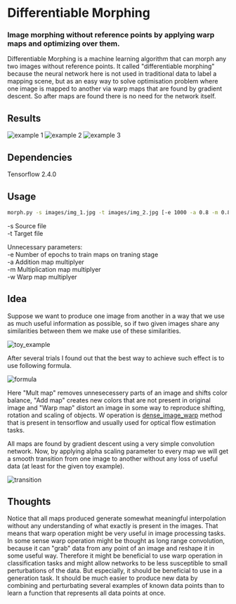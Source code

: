 # Differentiable Morphing

### Image morphing without reference points by applying warp maps and optimizing over them.  
Differentiable Morphing is a machine learning algorithm that can morph any two images without reference points. It called "differentiable morphing" because the neural network here is not used in traditional data to label a mapping scene, but as an easy way to solve optimisation problem where one image is mapped to another via warp maps that are found by gradient descent. So after maps are found there is no need for the network itself.

## Results
![example 1](images/example_1.gif)
![example 2](images/example_2.gif)
![example 3](images/example_3.gif)

## Dependencies

Tensorflow 2.4.0

## Usage

```bash
morph.py -s images/img_1.jpg -t images/img_2.jpg [-e 1000 -a 0.8 -m 0.8 -w 0.3]
```
-s Source file  
-t Target file  
  
Unnecessary parameters:  
-e Number of epochs to train maps on traning stage  
-a Addition map multiplyer  
-m Multiplication map multiplyer  
-w Warp map multiplyer  
  
## Idea

Suppose we want to produce one image from another in a way that we use as much useful information as possible, so if two given images share any similarities between them we make use of these similarities. 
  
![toy_example](images/toy_example.jpg)  
  
After several trials I found out that the best way to achieve such effect is to use following formula.  
  
![formula](images/formula.jpg)  
  
Here "Mult map" removes unnesecessery parts of an image and shifts color balance, "Add map" creates new colors that are not present in original image and "Warp map" distort an image in some way to reproduce shifting, rotation and scaling of objects. W operation is [dense_image_warp](https://www.tensorflow.org/addons/api_docs/python/tfa/image/dense_image_warp) method that is present in tensorflow and usually used for optical flow estimation tasks. 
  
All maps are found by gradient descent using a very simple convolution network. Now, by applying alpha scaling parameter to every map we will get a smooth transition from one image to another without any loss of useful data (at least for the given toy example).  
  
![transition](images/transition.jpg) 
  
  
## Thoughts

Notice that all maps produced generate somewhat meaningful interpolation without any understanding of what exactly is present in the images. That means that warp operation might be very useful in image processing tasks. In some sense warp operation might be thought as long range convolution, because it can "grab" data from any point of an image and reshape it in some useful way. Therefore it might be beneficial to use warp operation in classification tasks and might allow networks to be less susceptible to small perturbations of the data. But especially, it should be beneficial to use in a generation task. It should be much easier to produce new data by combining and perturbating several examples of known data points than to learn a function that represents all data points at once.
